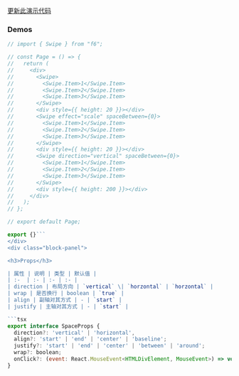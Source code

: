<div class="block-panel">
    <a class="to-github-link" target="_blank" href=https://github.com/Webang/f6/tree/master/packages/f6/packages/swipe/page/index.tsx>更新此演示代码</a>
    <h3>Demos</h3>

```jsx
// import { Swipe } from "f6";

// const Page = () => {
//   return (
//     <div>
//       <Swipe>
//         <Swipe.Item>1</Swipe.Item>
//         <Swipe.Item>2</Swipe.Item>
//         <Swipe.Item>3</Swipe.Item>
//       </Swipe>
//       <div style={{ height: 20 }}></div>
//       <Swipe effect="scale" spaceBetween={0}>
//         <Swipe.Item>1</Swipe.Item>
//         <Swipe.Item>2</Swipe.Item>
//         <Swipe.Item>3</Swipe.Item>
//       </Swipe>
//       <div style={{ height: 20 }}></div>
//       <Swipe direction="vertical" spaceBetween={0}>
//         <Swipe.Item>1</Swipe.Item>
//         <Swipe.Item>2</Swipe.Item>
//         <Swipe.Item>3</Swipe.Item>
//       </Swipe>
//       <div style={{ height: 200 }}></div>
//     </div>
//   );
// };

// export default Page;

export {}```
</div>
<div class="block-panel">

<h3>Props</h3>

| 属性 | 说明 | 类型 | 默认值 |
| :-  | :- | :- | :- |
| direction | 布局方向 | `vertical` \| `horzontal` | `horzontal` |
| wrap | 是否换行 | boolean | `true` |
| align | 副轴对其方式 | - | `start` |
| justify | 主轴对其方式 | - | `start` |

```tsx
export interface SpaceProps {
  direction?: 'vertical' | 'horizontal',
  align?: 'start' | 'end' | 'center' | 'baseline';
  justify?: 'start' | 'end' | 'center' | 'between' | 'around';
  wrap?: boolean;
  onClick?: (event: React.MouseEvent<HTMLDivElement, MouseEvent>) => void;
}
```
</div>